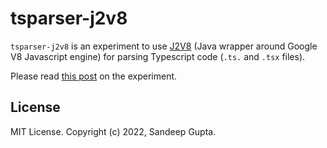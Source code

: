 # tsparser-j2v8

`tsparser-j2v8` is an experiment to use [J2V8][j2v8] (Java wrapper around Google V8
Javascript engine) for parsing Typescript code (`.ts.` and `.tsx` files).

Please read [this post][post] on the experiment.

## License

MIT License. Copyright (c) 2022, Sandeep Gupta.

[j2v8]: https://github.com/eclipsesource/J2V8
[post]: https://sangupta.com/tech/parsing-typescript-in-java.html
